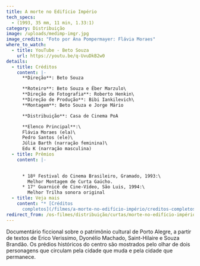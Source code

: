 ```yaml
---
title: A morte no Edifício Império
tech_specs:
  - (1993, 35 mm, 11 min, 1.33:1)
category: Distribuição
image: /uploads/medimp-imgr.jpg
image_credits: "Foto por Ana Pompermayer: Flávia Moraes"
where_to_watch:
  - title: YouTube - Beto Souza
    url: https://youtu.be/q-UvuDkB2w0
details:
  - title: Créditos
    content: |-
      **Direção**: Beto Souza

      **Roteiro**: Beto Souza e Éber Marzulo\
      **Direção de Fotografia**: Roberto Henkin\
      **Direção de Produção**: Bibi Iankilevich\
      **Montagem**: Beto Souza e Jorge Mário

      **Distribuição**: Casa de Cinema PoA

      **Elenco Principal**:\
      Flávia Moraes (ela)\
      Pedro Santos (ele)\
      Júlia Barth (narração feminina)\
      Edu K (narração masculina)
  - title: Prêmios
    content: |-
      

      * 18º Festival do Cinema Brasileiro, Gramado, 1993:\
        Melhor Montagem de Curta Gaúcho.
      * 17° Guarnicê de Cine-Vídeo, São Luis, 1994:\
        Melhor Trilha sonora original
  - title: Veja mais
    content: "* [C﻿réditos
      completos](/filmes/a-morte-no-edifício-império/creditos-completos)"
redirect_from: /os-filmes/distribuição/curtas/morte-no-edifício-império.html
---
```

Documentário ficcional sobre o patrimônio cultural de Porto Alegre, a partir de textos de Erico Verissimo, Dyonélio Machado, Saint-Hilaire e Souza Brandão. Os prédios históricos do centro são mostrados pelo olhar de dois personagens que circulam pela cidade que muda e pela cidade que permanece.
